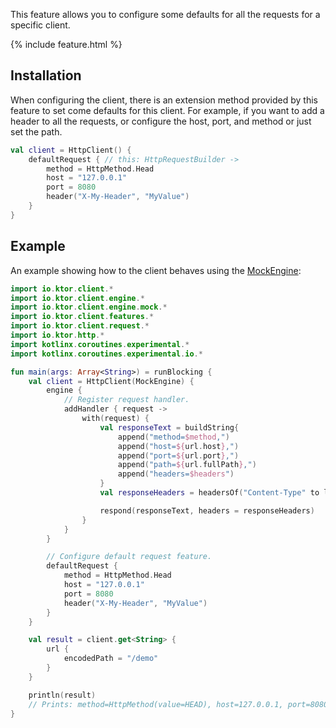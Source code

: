 [//]: # (title: Default Request)
[//]: # (category: clients)
[//]: # (caption: Default Request)
[//]: # (feature: feature)
[//]: # (artifact: io.ktor)
[//]: # (class: io.ktor.client.features.DefaultRequest)
[//]: # (method: io.ktor.client.features.defaultRequest)
[//]: # (ktor_version_review: 1.2.0)

This feature allows you to configure some defaults for all the requests for a specific client.

{% include feature.html %}

## Installation

When configuring the client, there is an extension method provided by this feature to set come defaults for this client.
For example, if you want to add a header to all the requests, or configure the host, port, and method or just set the path.

```kotlin
val client = HttpClient() {
    defaultRequest { // this: HttpRequestBuilder ->
        method = HttpMethod.Head
        host = "127.0.0.1"
        port = 8080
        header("X-My-Header", "MyValue")
    }
}
```

## Example

An example showing how to the client behaves using the [MockEngine](/clients/http-client/testing.html):

```kotlin
import io.ktor.client.*
import io.ktor.client.engine.*
import io.ktor.client.engine.mock.*
import io.ktor.client.features.*
import io.ktor.client.request.*
import io.ktor.http.*
import kotlinx.coroutines.experimental.*
import kotlinx.coroutines.experimental.io.*

fun main(args: Array<String>) = runBlocking {
    val client = HttpClient(MockEngine) {
        engine {
            // Register request handler.
            addHandler { request ->
                with(request) {
                    val responseText = buildString{
                        append("method=$method,")
                        append("host=${url.host},")
                        append("port=${url.port},")
                        append("path=${url.fullPath},")
                        append("headers=$headers")
                    }
                    val responseHeaders = headersOf("Content-Type" to listOf(ContentType.Text.Plain.toString()))

                    respond(responseText, headers = responseHeaders)
                }
            }
        }

        // Configure default request feature.
        defaultRequest {
            method = HttpMethod.Head
            host = "127.0.0.1"
            port = 8080
            header("X-My-Header", "MyValue")
        }
    }

    val result = client.get<String> {
        url {
            encodedPath = "/demo"
        }
    }

    println(result)
    // Prints: method=HttpMethod(value=HEAD), host=127.0.0.1, port=8080, path=/demo, headers=Headers [X-My-Header=[MyValue], Accept=[*/*]]
}

```